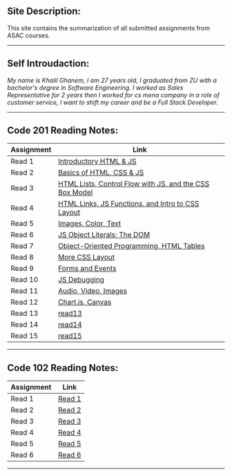 ## Site Description:
This site contains the summarization of all submitted assignments from ASAC courses.

***

## Self Introudaction:

*My name is Khalil Ghanem, I am 27 years old, I graduated from ZU with a bachelor's degree in Software Engineering. I worked as Sales Representative for 2 years then I worked for cs mena company in a role of customer service, I want to shift my career and be a Full Stack Developer.*

***

## Code **201** Reading Notes:


| Assignment | Link |
| ------ | ----------- |
| Read 1 | [Introductory HTML & JS](code201/class-01.md) |
| Read 2 | [Basics of HTML, CSS & JS](code201/class-02.md) |
| Read 3 | [HTML Lists, Control Flow with JS, and the CSS Box Model](code201/class-03.md) |
| Read 4 | [HTML Links, JS Functions, and Intro to CSS Layout](code201/class-04.md) |
| Read 5 | [Images, Color, Text](code201/class-05.md) |
| Read 6 | [JS Object Literals; The DOM](code201/class-06.md) |
| Read 7 | [Object-Oriented Programming, HTML Tables](code201/class-07.md) |
| Read 8 | [More CSS Layout](code201/class-08.md) |
| Read 9 | [Forms and Events](code201/class-09.md) |
| Read 10 | [JS Debugging](code201/class-10.md) |
| Read 11 | [Audio, Video, Images](code201/class-11.md) |
| Read 12 | [Chart.js, Canvas](code201/class-12.md) |
| Read 13 | [read13]() |
| Read 14 | [read14]() |
| Read 15 | [read15]() |




***




## Code **102** Reading Notes:


| Assignment | Link |
| ------ | ----------- |
| Read 1 | [Read 1](code102/read1.md) |
| Read 2 | [Read 2](code102/read2.md) |
| Read 3 | [Read 3](code102/read3.md) |
| Read 4 | [Read 4](code102/read4.md) |
| Read 5 | [Read 5](code102/read5.md) |
| Read 6 | [Read 6](code102/read6.md) |

***